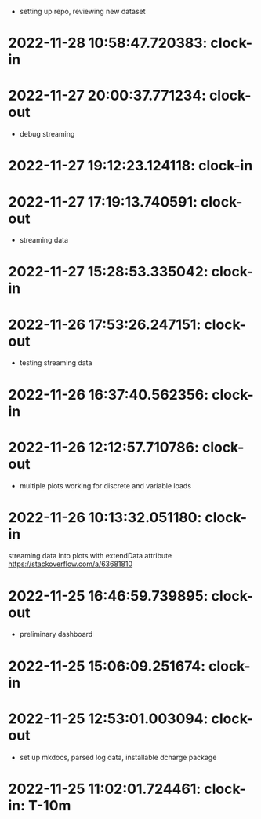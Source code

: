 * setting up repo, reviewing new dataset

# 2022-11-28 10:58:47.720383: clock-in

# 2022-11-27 20:00:37.771234: clock-out

* debug streaming

# 2022-11-27 19:12:23.124118: clock-in

# 2022-11-27 17:19:13.740591: clock-out

* streaming data

# 2022-11-27 15:28:53.335042: clock-in

# 2022-11-26 17:53:26.247151: clock-out

* testing streaming data

# 2022-11-26 16:37:40.562356: clock-in

# 2022-11-26 12:12:57.710786: clock-out

* multiple plots working for discrete and variable loads

# 2022-11-26 10:13:32.051180: clock-in

streaming data into plots with extendData attribute https://stackoverflow.com/a/63681810

# 2022-11-25 16:46:59.739895: clock-out

* preliminary dashboard

# 2022-11-25 15:06:09.251674: clock-in

# 2022-11-25 12:53:01.003094: clock-out

* set up mkdocs, parsed log data, installable dcharge package

# 2022-11-25 11:02:01.724461: clock-in: T-10m 

